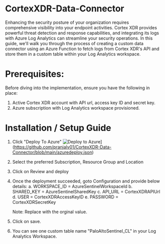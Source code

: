# CortexXDR-Data-Connector

Enhancing the security posture of your organization requires comprehensive visibility into your endpoint activities. Cortex XDR provides powerful threat detection and response capabilities, and integrating its logs with Azure Log Analytics can streamline your security operations. In this guide, we'll walk you through the process of creating a custom data connector using an Azure Function to fetch logs from Cortex XDR's API and store them in a custom table within your Log Analytics workspace.

# Prerequisites:
Before diving into the implementation, ensure you have the following in place:

1. Active Cortex XDR account with API url, access key ID and secret key.
2. Azure subscription with Log Analytics workspace provisioned.

# Installation / Setup Guide

1. Click "Deploy To Azure"
![Deploy to Azure](https://aka.ms/deploytoazurebutton)](https://github.com/pranjalv01/CortexXDR-Data-Connector/blob/main/azuredeploy.json)

2. Select the preferred Subscription, Resource Group and Location

3. Click on Review and deploy
4. Once the deployment succeeded, goto Configuration and provide below details:
   a. WORKSPACE_ID = AzureSentinelWorkspaceId
   b. SHARED_KEY = AzureSentinelSharedKey
   c. API_URL = CortexXDRAPIUrl
   d. USER = CortexXDRAccessKeyID
   e. PASSWORD = CortexXDRSecretKey

   Note: Replace with the orginal value.

5. Click on save.
6. You can see one custom table name "PaloAltoSentinel_CL" in your Log Analytics Workspace.

   

